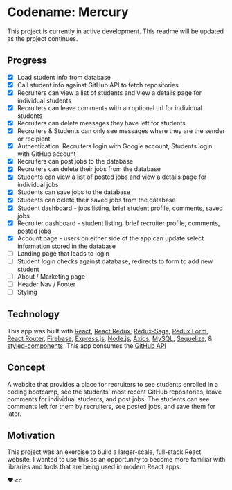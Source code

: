 # Codename: Mercury

This project is currently in active development. This readme will be updated as the project continues.

## Progress

- [x] Load student info from database
- [x] Call student info against GitHub API to fetch repositories
- [x] Recruiters can view a list of students and view a details page for individual students
- [x] Recruiters can leave comments with an optional url for individual students
- [x] Recruiters can delete messages they have left for students
- [x] Recruiters & Students can only see messages where they are the sender or recipient
- [x] Authentication: Recruiters login with Google account, Students login with GitHub account
- [x] Recruiters can post jobs to the database
- [x] Recruiters can delete their jobs from the database
- [x] Students can view a list of posted jobs and view a details page for individual jobs
- [x] Students can save jobs to the database
- [x] Students can delete their saved jobs from the database
- [x] Student dashboard - jobs listing, brief student profile, comments, saved jobs
- [x] Recruiter dashboard - student listing, brief recruiter profile, comments, posted jobs
- [x] Account page - users on either side of the app can update select information stored in the database
- [ ] Landing page that leads to login
- [ ] Student login checks against database, redirects to form to add new student
- [ ] About / Marketing page
- [ ] Header Nav / Footer
- [ ] Styling

## Technology

This app was built with [React](https://reactjs.org/), [React Redux](https://react-redux.js.org/), [Redux-Saga](https://redux-saga.js.org/), [Redux Form](https://redux-form.com/), [React Router](https://reacttraining.com/react-router/), [Firebase](https://firebase.google.com/), [Express.js](https://expressjs.com/), [Node.js](https://nodejs.org/en/), [Axios](https://www.npmjs.com/package/axios), [MySQL](https://www.mysql.com/), [Sequelize](http://docs.sequelizejs.com/), & [styled-components](https://www.styled-components.com/). This app consumes the [GitHub API](https://developer.github.com/v3/)

## Concept

A website that provides a place for recruiters to see students enrolled in a coding bootcamp, see the students' most recent GitHub repositories, leave comments for individual students, and post jobs. The students can see comments left for them by recruiters, see posted jobs, and save them for later.

## Motivation

This project was an exercise to build a larger-scale, full-stack React website. I wanted to use this as an opportunity to become more familiar with libraries and tools that are being used in modern React apps.

♥︎ cc
